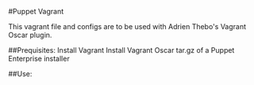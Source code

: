 #Puppet Vagrant

This vagrant file and configs are to be used with Adrien Thebo's Vagrant Oscar plugin.

##Prequisites:
Install Vagrant
Install Vagrant Oscar
tar.gz of a Puppet Enterprise installer

##Use:
